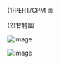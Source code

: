 (1)PERT/CPM 圖

(2)甘特圖

![image](https://user-images.githubusercontent.com/113968695/193846325-926f895d-af1e-49e8-bd9e-da276e1f1e12.png)

![image](https://user-images.githubusercontent.com/113968695/193846176-d8ba82dd-955c-41a6-9048-cda913bfbd5a.png)


